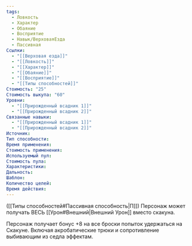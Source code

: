 ```yaml
---
tags:
  - Ловкость
  - Характер
  - Обаяние
  - Восприятие
  - Навык/ВерховаяЕзда
  - Пассивная
Ссылки:
  - "[[Верховая езда]]"
  - "[[Ловкость]]"
  - "[[Характер]]"
  - "[[Обаяние]]"
  - "[[Восприятие]]"
  - "[[Типы способностей]]"
Стоимость: "25"
Стоимость выкупа: "60"
Уровни:
  - "[[Прирожденный всадник 1]]"
  - "[[Прирожденный всадник 2]]"
Связанные навыки:
  - "[[Прирожденный всадник 1]]"
  - "[[Прирожденный всадник 2]]"
Источник:
Тип способности:
Время применения:
Стоимость применения:
Используемый пул:
Стоимость пула:
Характеристики:
Дальность:
Шаблон:
Количество целей:
Время действия:
---
```

([[Типы способностей#Пассивная способность|П]]) Персонаж может получать ВЕСЬ [[Урон#Внешний|Внешний Урон]] вместо скакуна. 

Персонаж получает бонус +8 на все броски попыток удержаться на Скакуне. Включая акробатические трюки и сопротивление выбивающим из седла эффектам. 